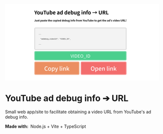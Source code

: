 ![](./assets/banner.png)

# YouTube ad debug info ➔ URL

Small web app/site to facilitate obtaining a video URL from YouTube's ad debug info.

**Made with:** Node.js + Vite + TypeScript
